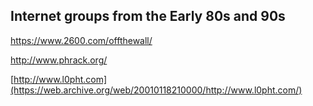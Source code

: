 ## Internet groups from the Early 80s and 90s
https://www.2600.com/offthewall/ 


http://www.phrack.org/ 


[http://www.l0pht.com](https://web.archive.org/web/20010118210000/http://www.l0pht.com/)

